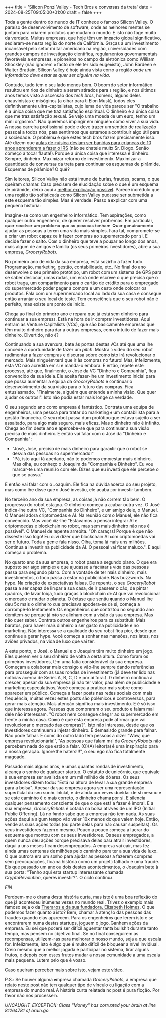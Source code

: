 +++
title = 'Silicon Ponzi Valley - Tech Bros e conversas da treta'
date = 2024-08-25T09:05:00+01:00
draft = false
+++

Toda a gente dentro do mundo de IT conhece o famoso Silicon Valley. O paraíso de desenvolvimento de software, onde as melhores mentes se juntam para criarem produtos que mudam o mundo. E isto não foge muito da verdade. Muitas empresas, que hoje têm um impacto global significativo, sediaram-se nesta região do norte da Califórnia. Graças a um investimento incansável pelo setor militar americano na região, universidades com grandes campos de investigação científica, regulamentos governamentais favoráveis a empresas, e pioneiros no campo da eletrónica como William Shockley (não ignorem o facto de ele ter sido eugenista), John Bardeen e Walter Brattain, Silicon Valley é hoje ainda vista como a região _onde um informático deve estar se quer ser alguém na vida_.

Contudo, tudo tem o seu lado menos bom. O boom do setor informático resultou em rios de dinheiro a serem atirados para a região, e nos últimos anos temos visto a ascensão dos _tech bros_, homens, alguns deles chauvinistas e misóginos (a olhar para ti Elon Musk), todos eles definitivamente ultra-capitalistas, cujo lema de vida parece ser "O trabalho é a única coisa que me traz satisfação espiritual. O dinheiro é a única coisa que me traz satisfação sexual. Se vejo uma moeda de um euro, tenho um mini orgasmo.". Não queremos impingir em ninguém como viver a sua vida. A nossa carreira profissional pode e deve trazer um sentido de realização pessoal a todos nós, para sentirmos que estamos a contribuir algo útil para a sociedade. O problema é que estes tech bros fazem precisamente isso. Até dizem que [aulas de música deviam ser banidas para crianças de 10 anos aprenderem a fazer o IRS](https://www.linkedin.com/posts/diogomonica_portuguese-teenagers-dont-know-how-to-invest-activity-7198419209054257152-oofh?utm_source=share&utm_medium=member_desktop) (não se chateie muito Sr. Diogo. Senão começo a tocar flauta!). Porque a única coisa que interessa é dinheiro. Sempre, dinheiro. Maximizar retorno de investimento. Maximizar a quantidade de conversas da treta para continuar os esquemas de pirâmide. Esquemas de pirâmide? O quê?

Sim leitores, Silicon Valley não está imune de burlas, fraudes, scams, o que queiram chamar. Caso precisem de elucidação sobre o que é um esquema de pirâmide, deixo aqui a [melhor explicação possível](https://www.youtube.com/watch?v=lC5lsemxaJo&pp=ygUbamltIGV4cGxhaW5zIHB5cmFtaWQgc2NoZW1l). Parece incrédulo que uma região tão sofisticada como Silicon Valley pudesse ser submetida a este esquema tão simples. Mas é verdade. Passo a explicar com uma pequena história:

Imagine-se como um engenheiro informático. Tem aspirações, como qualquer outro engenheiro, de querer resolver problemas. Em particular, quer resolver um problema que as pessoas tenham. Quer genuinamente ajudar as pessoas a terem uma vida mais simples. Para tal, compromete-se a criar um robot capaz de ir fazer compras ao supermercado por si. E decide fazer o salto. Com o dinheiro que teve a poupar ao longo dos anos, mais algum de amigos e família (os seus primeiros investidores), abre a sua empresa, _GroceryRobots_.

No primeiro ano de vida da sua empresa, está sozinho a fazer tudo. Programação, marketing, gestão, contabilidade, etc.. No final do ano desenvolve o seu primeiro protótipo, um robot com um sistema de GPS para se saber deslocar, umas rodas, um ecrã onde escreve o que precisa que o robot traga, um compartimento para o cartão de crédito para o empregado do supermercado poder pagar a compra e um cesto onde colocar os produtos. Fala com um supermercado local ao lado da sua casa e consegue então arranjar o seu local de teste. Tem consciência que o seu robot não é perfeito, mas existe um ponto de início.

Chega ao final do primeiro ano e repara que já está sem dinheiro para continuar a sua empresa. Está na hora de ir comprar investidores. Aqui entram as Venture Capitalists (VCs), que são basicamente empresas que têm muito dinheiro para dar a outras empresas, com o intuito de fazer mais dinheiro. Divertido, não é?

Continuando a sua aventura, bate às portas destas VCs até que uma lhe concede a oportunidade de fazer um _pitch_. Mostra o vídeo do seu robot rudimentar a fazer compras e discursa sobre como isto irá revolucionar o mercado. Mais ninguém terá que ir às compras no futuro! Mas, infelizmente, esta VC não acredita em si e manda-o embora. E então, repete este processo, até que, finalmente, o José da VC "Dinheiro e Companhia", fica convencido da sua ideia. Ele aceita fazer-lhe um investimento inicial para que possa aumentar a equipa da _GroceryRobots_ e continuar o desenvolvimento da sua visão para o futuro das compras. Fica entusiasmado. "Finalmente, alguém que entende a minha visão. Que quer ajudar os outros!". Isto não podia estar mais longe da verdade.

O seu segundo ano como empresa é fantástico. Contrata uma equipa de engenheiros, uma pessoa para tratar do marketing e um contabilista para a gestão financeira. O seu robot passa dum protótipo que estava sujeito a ser assaltado, para algo mais seguro, mais eficaz. Mas o dinheiro não é infinito. Chega ao fim deste ano e apercebe-se que para continuar a sua visão precisa de mais dinheiro. E então vai falar com o José da "Dinheiro e Companhia":

- "José, José, preciso de mais dinheiro para garantir que o robot se desvia das pessoas no supermercado!"
- "Pá, isto aqui tá apertado, não te podemos emprestar mais dinheiro. Mas olha, eu conheço o Joaquim da "Companhia e Dinheiro". Eu vou marcar-te uma reunião com ele. Dizes que eu investi que ele percebe o que se passa."

E então vai falar com o Joaquim. Ele fica na dúvida acerca do seu projeto, mas como lhe disse que o José investiu, ele acaba por investir também.

No terceiro ano da sua empresa, as coisas já não correm tão bem. O progresso do robot estagna. O dinheiro começa a acabar outra vez. O José indica-lhe outra VC, "Companhia do Dinheiro", e um amigo dele, o Manuel. O Manuel adora criptomoedas e AI. Na reunião com o Manuel, ele não fica convencido. Mas você diz-lhe "Estavamos a pensar integrar AI e criptomoedas e blockchain no robot, mas sem mais dinheiro não nos é possível". O Manuel de repente arrebita. "Oh caraças! Porque é que não disseste isso logo! Eu ouvi dizer que blockchain AI com criptomoedas vai ser o futuro. Toda a gente fala nisso. Olha, toma lá mais uns milhões. Continua a investir na publicidade da AI. O pessoal vai ficar maluco.". E aqui começa o problema.

No quarto ano da sua empresa, o robot passa a segundo plano. O que era suposto ser algo simples e que ajudasse a facilitar a vida das pessoas passa para segundo plano. Com a vontade de ter mais dinheiro, mais investimentos, o foco passa a estar na publicidade. Nas buzzwords. Na hype. Na criação de expectativas falsas. De repente, o seu _GroceryRobot_ passa a ser capaz de limpar a sua casa, de ir passear o cão, de pintar quadros, de lavar loiça, tudo graças à blockchain de AI que vai revolucionar o mercado e mudar o planeta. O êxtase que sentiu quando o Manuel lhe deu 5x mais o dinheiro que precisava apodera-se de si, começa a corrompê-lo lentamente. Os engenheiros que contratou no segundo ano demitem-se porque já não se alinham com a visão da sua empresa. Mas não quer saber. Contrata outros engenheiros para os substituir. Mais baratos, para haver mais dinheiro a ser gasto na publicidade e no marketing. Não interessa se a qualidade do seu robot fica pior, desde que continue a gerar hype. Você começa a sonhar nas mansões, nos iates, nos aviões privados, na vida de luxo que vai ter.

A este ponto, o José, o Manuel e o Joaquim têm muito dinheiro em jogo. Eles querem ver o seu dinheiro de volta a certa altura. Como foram os primeiros investidores, têm uma fatia considerável da sua empresa. Começam a colaborar mais consigo e vão-lhe sempre dando referências para prosseguir com as suas rondas de investimento (já deve ter lido nas notícias acerca de Series A, B, C, D e por aí fora.). O dinheiro continua a crescer, apesar da sua empresa já não ter valor, para além de publicidade e marketing especulativos. Você começa a praticar mais sobre como aparecer em público. Começa a fazer posts nas redes sociais com mais frequência, muitas vezes estes posts são polémicos e controversos, para gerar mais atenção. Mais atenção significa mais investimento. E é só isso que interessa agora. Pessoas que compraram o seu produto e falam mal dele não interessam. "O robot nem consegue chegar ao supermercado em frente a minha casa. Como é que esta empresa pode afirmar que vai revolucionar o mercado das compras?". Isto não interessa, desde que os investidores continuem a injetar dinheiro. É demasiado grande para falhar. Não pode falhar. E como do outro lado tem pessoas a dizer "Wow, que empresa revolucionária!", "As pessoas que falam mal da _GroceryRobots_ não percebem nada do que estão a falar. (O)(A) leitor(a) é uma inspiração para a nossa geração. Ignore the haters!!!", o seu ego não fica totalmente magoado.

Passado mais alguns anos, e umas quantas rondas de investimento, alcança o sonho de qualquer startup. O estatuto de unicórnio, que equivale à sua empresa ser avaliada em um mil milhão de dólares. Os seus investidores dizem todos "Está na altura de levar a sua grande empresa para a bolsa". Apesar da sua empresa agora ser uma representação superficial do seu sonho inicial, e de ainda por vezes duvidar de si mesmo e se este caminho é o mais correto, o dinheiro chama por si. E silencia qualquer pensamento consciente de que o que está a fazer é imoral. E a sua empresa, _GroceryRobots_ é cotada na bolsa através de um IPO (Initial Public Offering). Lá no fundo sabe que a empresa não tem nada. As suas ações daqui a algum tempo vão valer 10x menos do que valem hoje. Então, vende as suas ações todas (ou parte delas para não causar suspeitas). Os seus investidores fazem o mesmo. Pouco a pouco começa a lucrar do esquema que montou com os seus investidores. Os seus empregados, a quem nunca deu ações porque precisava delas para atrair investidores, daqui a uns meses ficam desempregados. A empresa vai cair, mas fez ainda umas centenas de milhões pelo caminho para ter a sua vida de luxo. O que outrora era um sonho para ajudar as pessoas a fazerem compras sem preocupações, fica na história como um projeto falhado e uma fraude. Eis que passado um ano ou dois destes acontecimentos, o Joaquim bate à sua porta: "Tenho aqui esta startup interessante chamada _CryptoRevolution_, queres investir?". O ciclo continua.

_FIN_

Perdoem-me o drama desta história curta, mas isto é uma boa reflexão do que já aconteceu inúmeras vezes no mundo real. Talvez o exemplo mais famoso seja o da [Theranos e da sua fundadora, Elizabeth Holmes](https://www.bbc.com/news/business-58336998). O que podemos fazer quanto a isto? Bem, chamar à atenção das pessoas das fraudes quando elas aparecem. Para os engenheiros que lerem isto e se encontrarem numa destas startups, joguem o jogo. Ganhem ações da empresa. Eu sei que poderá ser difícil aguentar tanta bullshit durante tanto tempo, mas pensem no objetivo final. Se no final conseguirem as recompensas, utilizem-nas para melhorar o nosso mundo, seja a que escala for. Infelizmente, isto é algo que é muito difícil de bloquear a nível invidiual. Creio mesmo que a melhor jogada é participar no sistema, tirar alguns frutos, e depois com esses frutos mudar a nossa comunidade a uma escala mais pequena. Lutem pelo que é vosso.

Caso queiram perceber mais sobre isto, vejam este [vídeo](https://www.youtube.com/watch?v=zU5JsP6pUpc&pp=ygUbc2lsaWNvbiB2YWxsZXkgcG9uemkgc2NoZW1l).

P.S.: Se houver alguma empresa chamada _GroceryRobots_, a empresa que relato neste post não tem qualquer tipo de vínculo ou ligação com a empresa do mundo real. A história curta relatada no post é pura ficção. Por favor não nos processem.

_UNCAUGHT_EXCEPTION: Class "Money" has corrupted your brain at line 81264781 of brain.go._